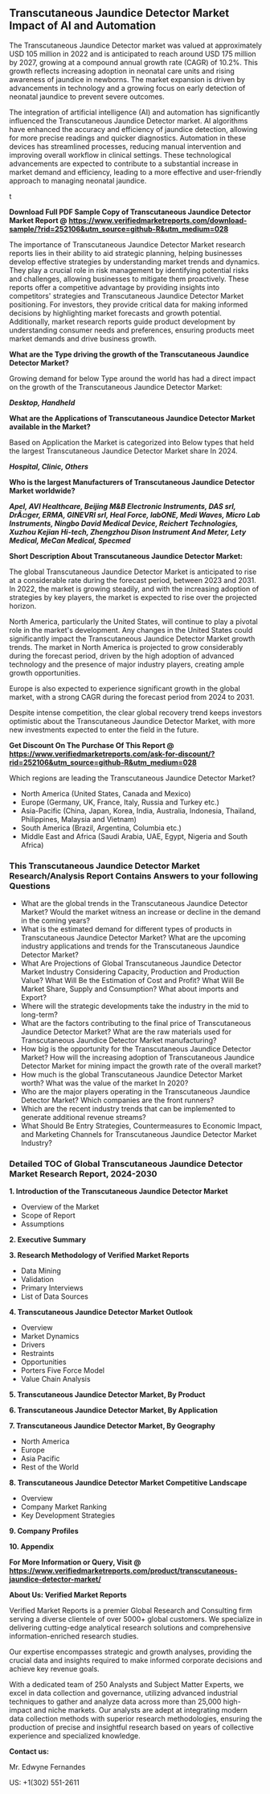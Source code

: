 <h2>Transcutaneous Jaundice Detector Market Impact of AI and Automation</h2><p>The Transcutaneous Jaundice Detector market was valued at approximately USD 105 million in 2022 and is anticipated to reach around USD 175 million by 2027, growing at a compound annual growth rate (CAGR) of 10.2%. This growth reflects increasing adoption in neonatal care units and rising awareness of jaundice in newborns. The market expansion is driven by advancements in technology and a growing focus on early detection of neonatal jaundice to prevent severe outcomes.</p><p>The integration of artificial intelligence (AI) and automation has significantly influenced the Transcutaneous Jaundice Detector market. AI algorithms have enhanced the accuracy and efficiency of jaundice detection, allowing for more precise readings and quicker diagnostics. Automation in these devices has streamlined processes, reducing manual intervention and improving overall workflow in clinical settings. These technological advancements are expected to contribute to a substantial increase in market demand and efficiency, leading to a more effective and user-friendly approach to managing neonatal jaundice.</p>t</p><p id="" class=""><strong>Download Full PDF Sample Copy of Transcutaneous Jaundice Detector Market Report @ <a href="https://www.verifiedmarketreports.com/download-sample/?rid=252106&utm_source=github-R&utm_medium=028" target="_blank">https://www.verifiedmarketreports.com/download-sample/?rid=252106&utm_source=github-R&utm_medium=028</a></strong></p><p>The importance of&nbsp;Transcutaneous Jaundice Detector Market research reports lies in their ability to aid strategic planning, helping businesses develop effective strategies by understanding market trends and dynamics. They play a crucial role in risk management by identifying potential risks and challenges, allowing businesses to mitigate them proactively. These reports offer a competitive advantage by providing insights into competitors' strategies and Transcutaneous Jaundice Detector Market positioning. For investors, they provide critical data for making informed decisions by highlighting market forecasts and growth potential. Additionally, market research reports guide product development by understanding consumer needs and preferences, ensuring products meet market demands and drive business growth.</p><p><strong>What are the&nbsp;Type driving the growth of the Transcutaneous Jaundice Detector Market?</strong></p><p id="" class="">Growing demand for below Type around the world has had a direct impact on the growth of the Transcutaneous Jaundice Detector Market:</p><em><strong>Desktop, Handheld</strong></em></p><strong>What are the&nbsp;Applications&nbsp;of Transcutaneous Jaundice Detector Market available in the Market?</strong></p><p id="" class="">Based on Application the Market is categorized into Below types that held the largest Transcutaneous Jaundice Detector Market share In 2024.</p><em><strong>Hospital, Clinic, Others</strong></em></p><strong>Who is the largest Manufacturers of Transcutaneous Jaundice Detector Market worldwide?</strong></p><p><em><strong>Apel, AVI Healthcare, Beijing M&B Electronic Instruments, DAS srl, DrÃ¤ger, ERMA, GINEVRI srl, Heal Force, labONE, Medi Waves, Micro Lab Instruments, Ningbo David Medical Device, Reichert Technologies, Xuzhou Kejian Hi-tech, Zhengzhou Dison Instrument And Meter, Lety Medical, MeCan Medical, Specmed</strong></em></p><p id="" class=""><strong>Short Description About Transcutaneous Jaundice Detector Market:</strong></p><p>The global Transcutaneous Jaundice Detector Market is anticipated to rise at a considerable rate during the forecast period, between 2023 and 2031. In 2022, the market is growing steadily, and with the increasing adoption of strategies by key players, the market is expected to rise over the projected horizon.</p><p>North America, particularly the United States, will continue to play a pivotal role in the market's development. Any changes in the United States could significantly impact the Transcutaneous Jaundice Detector Market growth trends. The market in North America is projected to grow considerably during the forecast period, driven by the high adoption of advanced technology and the presence of major industry players, creating ample growth opportunities.</p><p>Europe is also expected to experience significant growth in the global market, with a strong CAGR during the forecast period from 2024 to 2031.</p><p>Despite intense competition, the clear global recovery trend keeps investors optimistic about the Transcutaneous Jaundice Detector Market, with more new investments expected to enter the field in the future.</p><p id="" class=""><strong>Get Discount On The Purchase Of This Report @ <a href="https://www.verifiedmarketreports.com/ask-for-discount/?rid=252106&utm_source=github-R&utm_medium=028" target="_blank">https://www.verifiedmarketreports.com/ask-for-discount/?rid=252106&utm_source=github-R&utm_medium=028</a></strong></p>Which regions are leading the Transcutaneous Jaundice Detector Market?</p><ul><li>North America (United States, Canada and Mexico)</li><li>Europe (Germany, UK, France, Italy, Russia and Turkey etc.)</li><li>Asia-Pacific (China, Japan, Korea, India, Australia, Indonesia, Thailand, Philippines, Malaysia and Vietnam)</li><li>South America (Brazil, Argentina, Columbia etc.)</li><li>Middle East and Africa (Saudi Arabia, UAE, Egypt, Nigeria and South Africa)</li></ul><h3 id="" class="">This Transcutaneous Jaundice Detector Market Research/Analysis Report Contains Answers to your following Questions</h3><ul><li>What are the global trends in the Transcutaneous Jaundice Detector Market? Would the market witness an increase or decline in the demand in the coming years?</li><li>What is the estimated demand for different types of products in Transcutaneous Jaundice Detector Market? What are the upcoming industry applications and trends for the Transcutaneous Jaundice Detector Market?</li><li>What Are Projections of Global Transcutaneous Jaundice Detector Market Industry Considering Capacity, Production and Production Value? What Will Be the Estimation of Cost and Profit? What Will Be Market Share, Supply and Consumption? What about imports and Export?</li><li>Where will the strategic developments take the industry in the mid to long-term?</li><li>What are the factors contributing to the final price of Transcutaneous Jaundice Detector Market? What are the raw materials used for Transcutaneous Jaundice Detector Market manufacturing?</li><li>How big is the opportunity for the Transcutaneous Jaundice Detector Market? How will the increasing adoption of Transcutaneous Jaundice Detector Market for mining impact the growth rate of the overall market?</li><li>How much is the global Transcutaneous Jaundice Detector Market worth? What was the value of the market In 2020?</li><li>Who are the major players operating in the Transcutaneous Jaundice Detector Market? Which companies are the front runners?</li><li>Which are the recent industry trends that can be implemented to generate additional revenue streams?</li><li>What Should Be Entry Strategies, Countermeasures to Economic Impact, and Marketing Channels for Transcutaneous Jaundice Detector Market Industry?</li></ul><h3 id="" class="">Detailed TOC of Global Transcutaneous Jaundice Detector Market Research Report, 2024-2030</h3><p id="" class=""><strong>1. Introduction of the Transcutaneous Jaundice Detector Market</strong></p><ul><li>Overview of the Market</li><li>Scope of Report</li><li>Assumptions</li></ul><p id="" class=""><strong>2. Executive Summary</strong></p><p id="" class=""><strong>3. Research Methodology of Verified Market Reports</strong></p><ul><li>Data Mining</li><li>Validation</li><li>Primary Interviews</li><li>List of Data Sources</li></ul><p id="" class=""><strong>4. Transcutaneous Jaundice Detector Market Outlook</strong></p><ul><li>Overview</li><li>Market Dynamics</li><li>Drivers</li><li>Restraints</li><li>Opportunities</li><li>Porters Five Force Model</li><li>Value Chain Analysis</li></ul><p id="" class=""><strong>5. Transcutaneous Jaundice Detector Market, By Product</strong></p><p id="" class=""><strong>6. Transcutaneous Jaundice Detector Market, By Application</strong></p><p id="" class=""><strong>7. Transcutaneous Jaundice Detector Market, By Geography</strong></p><ul><li>North America</li><li>Europe</li><li>Asia Pacific</li><li>Rest of the World</li></ul><p id="" class=""><strong>8. Transcutaneous Jaundice Detector Market Competitive Landscape</strong></p><ul><li>Overview</li><li>Company Market Ranking</li><li>Key Development Strategies</li></ul><p id="" class=""><strong>9. Company Profiles</strong></p><p id="" class=""><strong>10. Appendix</strong></p><p id="" class=""><strong>For More Information or Query, Visit @ <a href="https://www.verifiedmarketreports.com/product/transcutaneous-jaundice-detector-market/" target="_blank">https://www.verifiedmarketreports.com/product/transcutaneous-jaundice-detector-market/</a></strong></p><p id="" class=""><strong>About Us: Verified Market Reports</strong></p><p id="" class="">Verified Market Reports is a premier Global Research and Consulting firm serving a diverse clientele of over 5000+ global customers. We specialize in delivering cutting-edge analytical research solutions and comprehensive information-enriched research studies.</p><p id="" class="">Our expertise encompasses strategic and growth analyses, providing the crucial data and insights required to make informed corporate decisions and achieve key revenue goals.</p><p id="" class="">With a dedicated team of 250 Analysts and Subject Matter Experts, we excel in data collection and governance, utilizing advanced industrial techniques to gather and analyze data across more than 25,000 high-impact and niche markets. Our analysts are adept at integrating modern data collection methods with superior research methodologies, ensuring the production of precise and insightful research based on years of collective experience and specialized knowledge.</p><p id="" class=""><strong>Contact us:</strong></p><p id="" class="">Mr. Edwyne Fernandes</p><p id="" class="">US: +1(302) 551-2611</p>